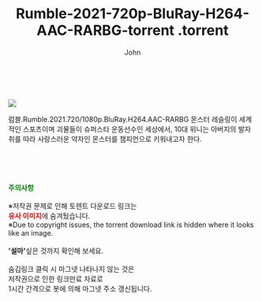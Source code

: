 ﻿---
layout: post
title:  "                   Rumble-2021-720p-BluRay-H264-AAC-RARBG-torrent                .torrent"
author: John
categories: [ 영화 ]
tags: [  ]
image: https://torrentrj57.com/uploadfile/full/50ac68140c895301d4955621654e337a3e659c08.jpg 
description: "                   Rumble-2021-720p-BluRay-H264-AAC-RARBG-torrent                 torrent 정보 공유"
toc: true
toc_sticky: true
---

<br>
<p><img src="https://torrentrj57.com/uploadfile/full/50ac68140c895301d4955621654e337a3e659c08.jpg"/></p>
 럼블.Rumble.2021.720/1080p.BluRay.H264.AAC-RARBG 몬스터 레슬링이 세계적인 스포츠이며 괴물들이 슈퍼스타 운동선수인 세상에서, 10대 위니는 아버지의 발자취를 따라 사랑스러운 약자인 몬스터를 챔피언으로 키워내고자 한다. 
    
<br><br><br>
<p data-ke-size="size16"><b><span style="color: green;">주의사항</span></b><br /><br />※저작권 문제로 인해 토렌트 다운로드 링크는<br /><b><span style="color: red;">유사 이미지</span></b>에 숨겨뒀습니다.<br />※Due to copyright issues, the torrent download link is hidden where it looks like an image.<br /><br /><b>'설마'</b>싶은 것까지 확인해 보세요.<br /><br />숨김링크 클릭 시 마그넷 나타나지 않는 것은<br />저작권으로 인한 링크만료 자료로<br />1시간 간격으로 봇에 의해 마그넷 주소 갱신됩니다.</p>
